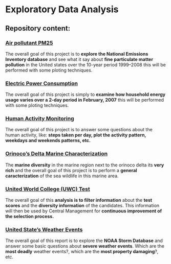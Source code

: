 Exploratory Data Analysis
================

## Repository content:

### [Air pollutant PM25](https://github.com/CDopazo/Project_portfolio/tree/master/R/Exploratory%20Data%20Analysis/Air_pollutant_PM25/README.md)

The overall goal of this project is to **explore the National Emissions
Inventory database** and see what it say about **fine particulate matter
pollution** in the United states over the 10-year period 1999–2008 this
will be performed with some ploting techniques.

### [Electric Power Consumption](https://github.com/CDopazo/Project_portfolio/tree/master/R/Exploratory%20Data%20Analysis/Electric_power_consumption/README.md)

The overall goal of this project is simply to **examine how household
energy usage varies over a 2-day period in February, 2007** this will be
performed with some ploting techniques.

### [Human Activity Monitoring](https://github.com/CDopazo/Project_portfolio/tree/master/R/Exploratory%20Data%20Analysis/Human_activity_monitoring/README.md)

The overall goal of this project is to answer some questions about the
human activity, like: **steps taken per day, plot the activity pattern,
weekdays and weekends patterns, etc.**

### [Orinoco’s Delta Marine Characterization](https://github.com/CDopazo/Project_portfolio/tree/master/R/Exploratory%20Data%20Analysis/Marine_characterization_Orinoco_Delta/README.md)

The **marine diversity** in the marine region next to the orinoco delta
its **very rich** and the overall goal of this project is to perform a
**general caracterization** of the sea wildlife in this marine area.

### [United World College (UWC) Test](https://github.com/CDopazo/Project_portfolio/tree/master/R/Exploratory%20Data%20Analysis/UWC_test/README.md)

The overall goal of this **analysis is to filter information** about the
**test scores** and the **diversity information** of the candidates.
This information will then be used by Central Management for
**continuous improvement of the selection process.**

### [United State’s Weather Events](https://github.com/CDopazo/Project_portfolio/tree/master/R/Exploratory%20Data%20Analysis/Weather_events/README.md)

The overall goal of this report is to explore the **NOAA Storm
Database** and answer some basic questions about **severe weather
events**. Which are the **most deadly** weather events?, which are the
**most property damaging**?, etc.

